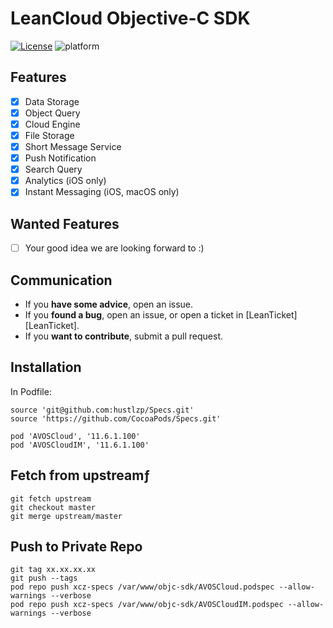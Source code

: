 # LeanCloud Objective-C SDK

[![License](https://img.shields.io/badge/License-Apache%202.0-blue.svg)](https://opensource.org/licenses/Apache-2.0)
![platform](https://img.shields.io/badge/Platform-iOS%20%7C%20macOS%20%7C%20tvOS%20%7C%20watchOS-brightgreen.svg)

## Features
  * [x] Data Storage
  * [x] Object Query
  * [x] Cloud Engine
  * [x] File Storage
  * [x] Short Message Service
  * [x] Push Notification
  * [x] Search Query
  * [x] Analytics (iOS only)
  * [x] Instant Messaging (iOS, macOS only)

## Wanted Features
  * [ ] Your good idea we are looking forward to :)

## Communication
  * If you **have some advice**, open an issue.
  * If you **found a bug**, open an issue, or open a ticket in [LeanTicket][LeanTicket].
  * If you **want to contribute**, submit a pull request.

## Installation

In Podfile:

```
source 'git@github.com:hustlzp/Specs.git'
source 'https://github.com/CocoaPods/Specs.git'

pod 'AVOSCloud', '11.6.1.100'
pod 'AVOSCloudIM', '11.6.1.100'
```

## Fetch from upstreamƒ

```
git fetch upstream
git checkout master
git merge upstream/master
```

## Push to Private Repo

```
git tag xx.xx.xx.xx
git push --tags
pod repo push xcz-specs /var/www/objc-sdk/AVOSCloud.podspec --allow-warnings --verbose
pod repo push xcz-specs /var/www/objc-sdk/AVOSCloudIM.podspec --allow-warnings --verbose
```
